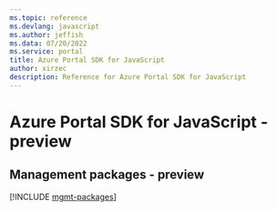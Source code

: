 ```yaml
---
ms.topic: reference
ms.devlang: javascript
ms.author: jeffish
ms.data: 07/20/2022
ms.service: portal
title: Azure Portal SDK for JavaScript
author: xirzec
description: Reference for Azure Portal SDK for JavaScript
---
```

# Azure Portal SDK for JavaScript - preview

## Management packages - preview
[!INCLUDE [mgmt-packages](portal-mgmt-index.md)]
